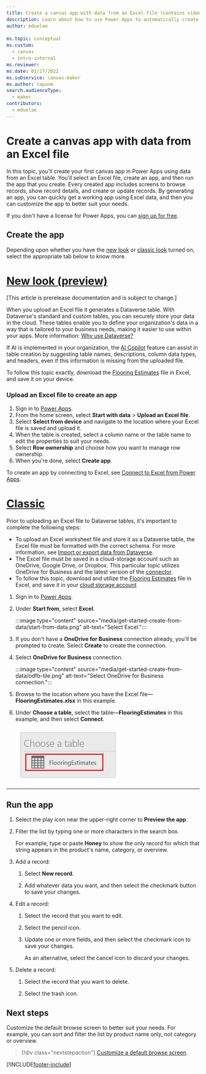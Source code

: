 ```yaml
---
title: Create a canvas app with data from an Excel file (contains video)
description: Learn about how to use Power Apps to automatically create a canvas app using data stored in an Excel file in a cloud-storage account.
author: mduelae

ms.topic: conceptual
ms.custom: 
  - canvas
  - intro-internal
ms.reviewer: 
ms.date: 01/27/2022
ms.subservice: canvas-maker
ms.author: tapanm
search.audienceType: 
  - maker
contributors:
  - mduelae
---
```

# Create a canvas app with data from an Excel file

In this topic, you'll create your first canvas app in Power Apps using data from an Excel table. You'll select an Excel file, create an app, and then run the app that you create. Every created app includes screens to browse records, show record details, and create or update records. By generating an app, you can quickly get a working app using Excel data, and then you can customize the app to better suit your needs. 

If you don't have a license for Power Apps, you can [sign up for free](../signup-for-powerapps.md).


## Create the app

Depending upon whether you have the [new look](intro-maker-portal.md?tabs=home-new-look) or [classic look](intro-maker-portal.md?tabs=home-classic) turned on, select the appropriate tab below to know more.


# [New look (preview)](#tab/home-new-look)

[This article is prerelease documentation and is subject to change.]

When you upload an Excel file it generates a Dataverse table. With Dataverse's standard and custom tables, you can securely store your data in the cloud. These tables enable you to define your organization's data in a way that is tailored to your business needs, making it easier to use within your apps. More information: [Why use Dataverse?](../data-platform/data-platform-intro.md#why-use-dataverse)

If AI is implemented in your organization, the [AI Copilot](ai-overview.md) feature can assist in table creation by suggesting table names, descriptions, column data types, and headers, even if this information is missing from the uploaded file.

To follow this topic exactly, download the [Flooring Estimates](https://download.microsoft.com/download/5/7/f/57fc6c55-6bb0-479b-a5c5-98fa08ee9efd/FlooringEstimates.xlsx) file in Excel, and save it on your device.

### Upload an Excel file to create an app

1. Sign in to [Power Apps](https://make.powerapps.com?utm_source=padocs&utm_medium=linkinadoc&utm_campaign=referralsfromdoc).
1. From the home screen, select **Start with data** > **Upload an Excel file**. 
1. Select **Select from device** and navigate to the location where your Excel file is saved and upload it.
1. When the table is created, select a column name or the table name to edit the properties to suit your needs. 
1. Select **Row ownership** and choose how you want to manage row ownership.
1. When you're done, select **Create app**.

To create an app by connecting to Excel, see [Connect to Excel from Power Apps](./connections/connection-excel.md).

# [Classic](#tab/home-classic)

Prior to uploading an Excel file to Dataverse tables, it's important to complete the following steps:

- To upload an Excel worksheet file and store it as a Dataverse table, the Excel file must be formatted with the correct schema. For more information, see [Import or export data from Dataverse](/data-platform/data-platform-import-export.md). 
- The Excel file must be saved in a cloud-storage account such as OneDrive, Google Drive, or Dropbox. This particular topic utilizes OneDrive for Business and the latest version of the [connector](connections/connection-excel.md). 
- To follow this topic, download and utilize the [Flooring Estimates](https://download.microsoft.com/download/5/7/f/57fc6c55-6bb0-479b-a5c5-98fa08ee9efd/FlooringEstimates.xlsx) file in Excel, and save it in your [cloud storage account](connections/cloud-storage-blob-connections.md) 


1. Sign in to [Power Apps](https://make.powerapps.com?utm_source=padocs&utm_medium=linkinadoc&utm_campaign=referralsfromdoc).

1. Under **Start from**, select **Excel**.

    :::image type="content" source="media/get-started-create-from-data/start-from-data.png" alt-text="Select Excel.":::

1. If you don't have a **OneDrive for Business** connection already, you'll be prompted to create. Select **Create** to create the connection.

1. Select **OneDrive for Business** connection.

    :::image type="content" source="media/get-started-create-from-data/odfb-tile.png" alt-text="Select OneDrive for Business connection.":::

1. Browse to the location where you have the Excel file&mdash;**FlooringEstimates.xlsx** in this example.

1. Under **Choose a table**, select the table&mdash;**FlooringEstimates** in this example, and then select **Connect**.

    ![Choose your table.](./media/get-started-create-from-data/choose-table.png)
    
 ---


## Run the app

1. Select the play icon near the upper-right corner to  **Preview the app**.

1. Filter the list by typing one or more characters in the search box.

    For example, type or paste **Honey** to show the only record for which that string appears in the product's name, category, or overview.

1. Add a record:

    1. Select **New record**.

    1. Add whatever data you want, and then select the checkmark button to save your changes.
  
1. Edit a record:

    1. Select the record that you want to edit.

    1. Select the pencil icon.

    1. Update one or more fields, and then select the checkmark icon to save your changes.

        As an alternative, select the cancel icon to discard your changes.

1. Delete a record:

    1. Select the record that you want to delete.

    1. Select the trash icon.

        
## Next steps

Customize the default browse screen to better suit your needs. For example, you can sort and filter the list by product name only, not category or overview.

> [!div class="nextstepaction"]
> [Customize a default browse screen](customize-layout-sharepoint.md).


[!INCLUDE[footer-include](../../includes/footer-banner.md)]
